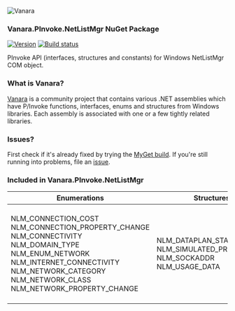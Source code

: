 ﻿![Vanara](https://raw.githubusercontent.com/dahall/Vanara/master/docs/icons/VanaraHeading.png)
### **Vanara.PInvoke.NetListMgr NuGet Package**
[![Version](https://img.shields.io/nuget/v/Vanara.PInvoke.NetListMgr?label=NuGet&style=flat-square)](https://github.com/dahall/Vanara/releases)
[![Build status](https://github.com/dahall/Vanara/actions/workflows/cibuild.yml/badge.svg?branch=master)](https://github.com/dahall/Vanara/actions/workflows/cibuild.yml)

PInvoke API (interfaces, structures and constants) for Windows NetListMgr COM object.

### **What is Vanara?**

[Vanara](https://github.com/dahall/Vanara) is a community project that contains various .NET assemblies which have P/Invoke functions, interfaces, enums and structures from Windows libraries. Each assembly is associated with one or a few tightly related libraries.

### **Issues?**

First check if it's already fixed by trying the [MyGet build](https://www.myget.org/feed/Packages/vanara).
If you're still running into problems, file an [issue](https://github.com/dahall/Vanara/issues).

### **Included in Vanara.PInvoke.NetListMgr**

Enumerations | Structures | Interfaces
--- | --- | ---
NLM_CONNECTION_COST NLM_CONNECTION_PROPERTY_CHANGE NLM_CONNECTIVITY NLM_DOMAIN_TYPE NLM_ENUM_NETWORK NLM_INTERNET_CONNECTIVITY NLM_NETWORK_CATEGORY NLM_NETWORK_CLASS NLM_NETWORK_PROPERTY_CHANGE     | NLM_DATAPLAN_STATUS NLM_SIMULATED_PROFILE_INFO NLM_SOCKADDR NLM_USAGE_DATA          | IEnumNetworkConnections IEnumNetworks INetwork INetworkConnection INetworkConnectionCost INetworkConnectionCostEvents INetworkConnectionEvents INetworkCostManager INetworkCostManagerEvents INetworkEvents INetworkListManager INetworkListManagerEvents 
